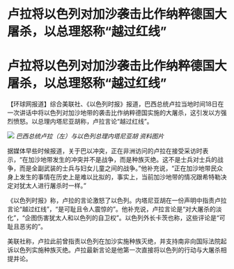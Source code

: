 # 卢拉将以色列对加沙袭击比作纳粹德国大屠杀，以总理怒称“越过红线”

# 卢拉将以色列对加沙袭击比作纳粹德国大屠杀，以总理怒称“越过红线”

【环球网报道】综合美联社、《以色列时报》报道，巴西总统卢拉当地时间18日在一次讲话中将以色列对加沙地带的袭击比作纳粹德国实施的大屠杀，这引发以方强烈愤怒。以总理内塔尼亚胡称，卢拉言论“越过红线”。

![](https://inews.gtimg.com/om_bt/ORQrCPZoMWBGR66UymEZJTOIAouvSh7R5dX2RPMXkYiPYAA/1000)
_巴西总统卢拉（左）与以色列总理内塔尼亚胡 资料图片_

据媒体早些时候报道，关于巴以冲突，正在非洲访问的卢拉在接受采访时表示，“在加沙地带发生的冲突并不是战争，而是种族灭绝。这不是士兵对士兵的战争，而是全副武装的士兵与妇女儿童之间的战争。”他补充说，“正在加沙地带民众身上发生的事情在历史上是难以比拟的，事实上，当前加沙地带的情况跟希特勒决定对犹太人进行屠杀时一样。”

《以色列时报》称，卢拉的言论激怒了以色列。内塔尼亚胡在一份声明中指责卢拉言论“越过红线”，“是可耻且令人震惊的”。他补充说，卢拉言论是“对大屠杀的淡化”，“企图伤害犹太人和以色列的自卫权”。以色列外长卡茨也称，这些评论是“可耻且恶劣的”。

美联社称，卢拉此前曾指责以色列在加沙实施种族灭绝，并支持南非向国际法院起诉以色列实施种族灭绝。卢拉最新言论是他第一次直接将以色列的行动与大屠杀相提并论。

